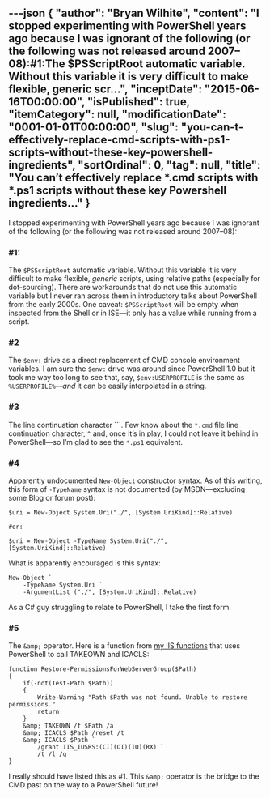 ---json
{
  "author": "Bryan Wilhite",
  "content": "I stopped experimenting with PowerShell years ago because I was ignorant of the following (or the following was not released around 2007–08):#1:The $PSScriptRoot automatic variable. Without this variable it is very difficult to make flexible, generic scr...",
  "inceptDate": "2015-06-16T00:00:00",
  "isPublished": true,
  "itemCategory": null,
  "modificationDate": "0001-01-01T00:00:00",
  "slug": "you-can-t-effectively-replace-cmd-scripts-with-ps1-scripts-without-these-key-powershell-ingredients",
  "sortOrdinal": 0,
  "tag": null,
  "title": "You can’t effectively replace *.cmd scripts with *.ps1 scripts without these key Powershell ingredients…"
}
---

I stopped experimenting with PowerShell years ago because I was ignorant of the following (or the following was not released around 2007–08):

### #1:

The `$PSScriptRoot` automatic variable. Without this variable it is very difficult to make flexible, *generic* scripts, using relative paths (especially for dot-sourcing). There are workarounds that do not use this automatic variable but I never ran across them in introductory talks about PowerShell from the early 2000s. One caveat: `$PSScriptRoot` will be empty when inspected from the Shell or in ISE—it only has a value while running from a script.

### #2

The `$env:` drive as a direct replacement of CMD console environment variables. I am sure the `$env:` drive was around since PowerShell 1.0 but it took me way too long to see that, say, `$env:USERPROFILE` is the same as `%USERPROFILE%`—*and* it can be easily interpolated in a string.

### #3

The line continuation character ```. Few know about the `*.cmd` file line continuation character, `^` and, once it’s in play, I could not leave it behind in PowerShell—so I’m glad to see the `*.ps1` equivalent.

### #4

Apparently undocumented `New-Object` constructor syntax. As of this writing, this form of `-TypeName` syntax is not documented (by MSDN—excluding some Blog or forum post):

    $uri = New-Object System.Uri("./", [System.UriKind]::Relative)

    #or:

    $uri = New-Object -TypeName System.Uri("./", [System.UriKind]::Relative)

What is apparently encouraged is this syntax:

    New-Object `
        -TypeName System.Uri `
        -ArgumentList ("./", [System.UriKind]::Relative)

As a C# guy struggling to relate to PowerShell, I take the first form.

### #5

The `&amp;` operator. Here is a function from [my IIS functions](https://gist.github.com/BryanWilhite/e54408801bc9bef3fc83) that uses PowerShell to call TAKEOWN and ICACLS:

    function Restore-PermissionsForWebServerGroup($Path)
    {
        if(-not(Test-Path $Path))
        {
            Write-Warning "Path $Path was not found. Unable to restore permissions."
            return
        }
        &amp; TAKEOWN /f $Path /a
        &amp; ICACLS $Path /reset /t
        &amp; ICACLS $Path `
            /grant IIS_IUSRS:(CI)(OI)(IO)(RX) `
            /t /l /q
    }

I really should have listed this as #1. This `&amp;` operator is the bridge to the CMD past on the way to a PowerShell future!
